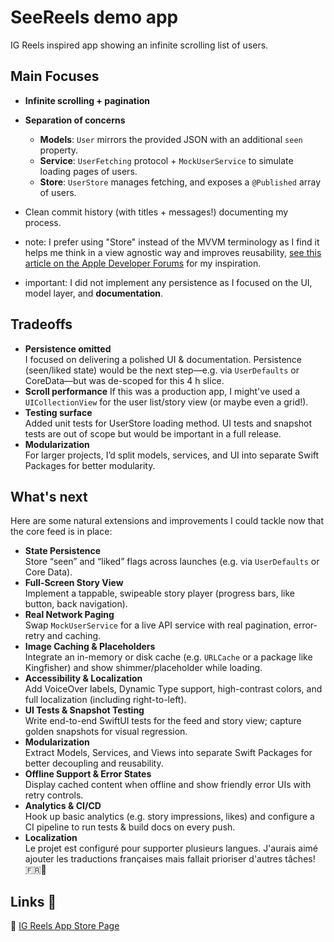 # SeeReels demo app

IG Reels inspired app showing an infinite scrolling list of users.

## Main Focuses
- **Infinite scrolling + pagination**
- **Separation of concerns**  
  - **Models**: `User` mirrors the provided JSON with an additional `seen` property.  
  - **Service**: `UserFetching` protocol + `MockUserService` to simulate loading pages of users.  
  - **Store**: `UserStore` manages fetching, and exposes a `@Published` array of users.
- Clean commit history (with titles + messages!) documenting my process.

- note: I prefer using "Store" instead of the MVVM terminology as I find it helps me think in a view agnostic way and improves reusability, [see this article on the Apple Developer Forums](https://developer.apple.com/forums/thread/699003) for my inspiration.

- important: I did not implement any persistence as I focused on the UI, model layer, and **documentation**.

## Tradeoffs

- **Persistence omitted**  
  I focused on delivering a polished UI & documentation. Persistence (seen/liked state) would be the next step—e.g. via `UserDefaults` or CoreData—but was de-scoped for this 4 h slice.  
- **Scroll performance**
  If this was a production app, I might've used a `UICollectionView` for the user list/story view (or maybe even a grid!).
- **Testing surface**  
  Added unit tests for UserStore loading method. UI tests and snapshot tests are out of scope but would be important in a full release.
- **Modularization**  
  For larger projects, I’d split models, services, and UI into separate Swift Packages for better modularity.

## What's next

Here are some natural extensions and improvements I could tackle now that the core feed is in place:

- **State Persistence**  
  Store “seen” and “liked” flags across launches (e.g. via `UserDefaults` or Core Data).  
- **Full-Screen Story View**  
  Implement a tappable, swipeable story player (progress bars, like button, back navigation).  
- **Real Network Paging**  
  Swap `MockUserService` for a live API service with real pagination, error-retry and caching.  
- **Image Caching & Placeholders**  
  Integrate an in-memory or disk cache (e.g. `URLCache` or a package like Kingfisher) and show shimmer/placeholder while loading.  
- **Accessibility & Localization**  
  Add VoiceOver labels, Dynamic Type support, high-contrast colors, and full localization (including right-to-left).  
- **UI Tests & Snapshot Testing**  
  Write end-to-end SwiftUI tests for the feed and story view; capture golden snapshots for visual regression.  
- **Modularization**  
  Extract Models, Services, and Views into separate Swift Packages for better decoupling and reusability.  
- **Offline Support & Error States**  
  Display cached content when offline and show friendly error UIs with retry controls.  
- **Analytics & CI/CD**  
  Hook up basic analytics (e.g. story impressions, likes) and configure a CI pipeline to run tests & build docs on every push.  
- **Localization**  
  Le projet est configuré pour supporter plusieurs langues.  J'aurais aimé ajouter les traductions françaises mais fallait prioriser d'autres tâches! 🇫🇷👀

## Links 🔗

📲 [IG Reels App Store Page](https://apps.apple.com/us/app/instagram/id389801252)
